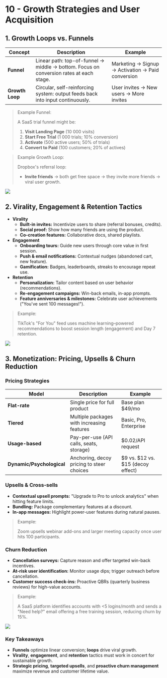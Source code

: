 # 10 - Growth Strategies and User Acquisition

## 1. Growth Loops vs. Funnels

| Concept | Description | Example |
| --- | --- | --- |
| **Funnel** | Linear path: top-of-funnel → middle → bottom. Focus on conversion rates at each stage. | Marketing → Signup → Activation → Paid conversion |
| **Growth Loop** | Circular, self-reinforcing system: output feeds back into input continuously. | User invites → New users → More invites |

> Example Funnel:
> 
> 
> A SaaS trial funnel might be:
> 
> 1. **Visit Landing Page** (10 000 visits)
> 2. **Start Free Trial** (1 000 trials; 10% conversion)
> 3. **Activate** (500 active users; 50% of trials)
> 4. **Convert to Paid** (100 customers; 20% of actives)

> Example Growth Loop:
> 
> 
> Dropbox's referral loop:
> 
> - **Invite friends** → both get free space → they invite more friends → viral user growth.

![](https://media.giphy.com/media/l0MYt5jPR6QX5pnqM/giphy.gif)


## 2. Virality, Engagement & Retention Tactics

- **Virality**
    - **Built-in invites:** Incentivize users to share (referral bonuses, credits).
    - **Social proof:** Show how many friends are using the product.
    - **Co-creation features:** Collaborative docs, shared playlists.
- **Engagement**
    - **Onboarding tours:** Guide new users through core value in first session.
    - **Push & email notifications:** Contextual nudges (abandoned cart, new feature).
    - **Gamification:** Badges, leaderboards, streaks to encourage repeat use.
- **Retention**
    - **Personalization:** Tailor content based on user behavior (recommendations).
    - **Re-engagement campaigns:** Win-back emails, in-app prompts.
    - **Feature anniversaries & milestones:** Celebrate user achievements ("You've sent 100 messages!").

> Example:
> 
> 
> TikTok's "For You" feed uses machine learning–powered recommendations to boost session length (engagement) and Day 7 retention.
> 

![](https://media.giphy.com/media/3o6ZsYk6XomQjEvSea/giphy.gif)


## 3. Monetization: Pricing, Upsells & Churn Reduction

### Pricing Strategies

| Model | Description | Example |
| --- | --- | --- |
| **Flat-rate** | Single price for full product | Base plan \$49/mo |
| **Tiered** | Multiple packages with increasing features | Basic, Pro, Enterprise |
| **Usage-based** | Pay-per-use (API calls, seats, storage) | \$0.02/API request |
| **Dynamic/Psychological** | Anchoring, decoy pricing to steer choices | \$9 vs. \$12 vs. \$15 (decoy effect) |

### Upsells & Cross-sells

- **Contextual upsell prompts:** "Upgrade to Pro to unlock analytics" when hitting feature limits.
- **Bundling:** Package complementary features at a discount.
- **In-app messages:** Highlight power-user features during natural pauses.

> Example:
> 
> 
> Zoom upsells webinar add-ons and larger meeting capacity once user hits 100 participants.
> 

### Churn Reduction

- **Cancellation surveys:** Capture reason and offer targeted win-back incentives.
- **At-risk user identification:** Monitor usage dips; trigger outreach before cancellation.
- **Customer success check-ins:** Proactive QBRs (quarterly business reviews) for high-value accounts.

> Example:
> 
> 
> A SaaS platform identifies accounts with <5 logins/month and sends a "Need help?" email offering a free training session, reducing churn by 15%.
> 

![](https://media.giphy.com/media/xT9IgG50Fb7Mi0prBC/giphy.gif)


### Key Takeaways

- **Funnels** optimize linear conversion; **loops** drive viral growth.
- **Virality**, **engagement**, and **retention** tactics must work in concert for sustainable growth.
- **Strategic pricing**, **targeted upsells**, and **proactive churn management** maximize revenue and customer lifetime value.
